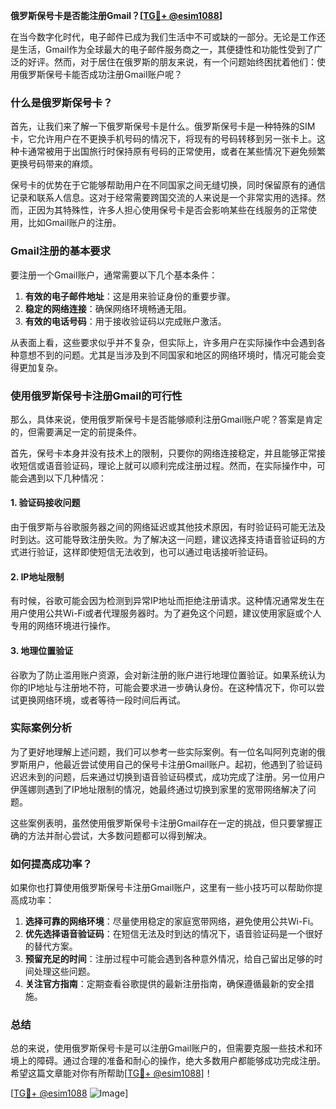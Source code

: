 **俄罗斯保号卡是否能注册Gmail？[[TG💪+ @esim1088](https://t.me/s/esim1088)]**

在当今数字化时代，电子邮件已成为我们生活中不可或缺的一部分。无论是工作还是生活，Gmail作为全球最大的电子邮件服务商之一，其便捷性和功能性受到了广泛的好评。然而，对于居住在俄罗斯的朋友来说，有一个问题始终困扰着他们：使用俄罗斯保号卡能否成功注册Gmail账户呢？

### 什么是俄罗斯保号卡？

首先，让我们来了解一下俄罗斯保号卡是什么。俄罗斯保号卡是一种特殊的SIM卡，它允许用户在不更换手机号码的情况下，将现有的号码转移到另一张卡上。这种卡通常被用于出国旅行时保持原有号码的正常使用，或者在某些情况下避免频繁更换号码带来的麻烦。

保号卡的优势在于它能够帮助用户在不同国家之间无缝切换，同时保留原有的通信记录和联系人信息。这对于经常需要跨国交流的人来说是一个非常实用的选择。然而，正因为其特殊性，许多人担心使用保号卡是否会影响某些在线服务的正常使用，比如Gmail账户的注册。

### Gmail注册的基本要求

要注册一个Gmail账户，通常需要以下几个基本条件：

1. **有效的电子邮件地址**：这是用来验证身份的重要步骤。
2. **稳定的网络连接**：确保网络环境畅通无阻。
3. **有效的电话号码**：用于接收验证码以完成账户激活。

从表面上看，这些要求似乎并不复杂，但实际上，许多用户在实际操作中会遇到各种意想不到的问题。尤其是当涉及到不同国家和地区的网络环境时，情况可能会变得更加复杂。

### 使用俄罗斯保号卡注册Gmail的可行性

那么，具体来说，使用俄罗斯保号卡是否能够顺利注册Gmail账户呢？答案是肯定的，但需要满足一定的前提条件。

首先，保号卡本身并没有技术上的限制，只要你的网络连接稳定，并且能够正常接收短信或语音验证码，理论上就可以顺利完成注册过程。然而，在实际操作中，可能会遇到以下几种情况：

#### 1. 验证码接收问题
由于俄罗斯与谷歌服务器之间的网络延迟或其他技术原因，有时验证码可能无法及时到达。这可能导致注册失败。为了解决这一问题，建议选择支持语音验证码的方式进行验证，这样即使短信无法收到，也可以通过电话接听验证码。

#### 2. IP地址限制
有时候，谷歌可能会因为检测到异常IP地址而拒绝注册请求。这种情况通常发生在用户使用公共Wi-Fi或者代理服务器时。为了避免这个问题，建议使用家庭或个人专用的网络环境进行操作。

#### 3. 地理位置验证
谷歌为了防止滥用账户资源，会对新注册的账户进行地理位置验证。如果系统认为你的IP地址与注册地不符，可能会要求进一步确认身份。在这种情况下，你可以尝试更换网络环境，或者等待一段时间后再试。

### 实际案例分析

为了更好地理解上述问题，我们可以参考一些实际案例。有一位名叫阿列克谢的俄罗斯用户，他最近尝试使用自己的保号卡注册Gmail账户。起初，他遇到了验证码迟迟未到的问题，后来通过切换到语音验证码模式，成功完成了注册。另一位用户伊莲娜则遇到了IP地址限制的情况，她最终通过切换到家里的宽带网络解决了问题。

这些案例表明，虽然使用俄罗斯保号卡注册Gmail存在一定的挑战，但只要掌握正确的方法并耐心尝试，大多数问题都可以得到解决。

### 如何提高成功率？

如果你也打算使用俄罗斯保号卡注册Gmail账户，这里有一些小技巧可以帮助你提高成功率：

1. **选择可靠的网络环境**：尽量使用稳定的家庭宽带网络，避免使用公共Wi-Fi。
2. **优先选择语音验证码**：在短信无法及时到达的情况下，语音验证码是一个很好的替代方案。
3. **预留充足的时间**：注册过程中可能会遇到各种意外情况，给自己留出足够的时间处理这些问题。
4. **关注官方指南**：定期查看谷歌提供的最新注册指南，确保遵循最新的安全措施。

### 总结

总的来说，使用俄罗斯保号卡是可以注册Gmail账户的，但需要克服一些技术和环境上的障碍。通过合理的准备和耐心的操作，绝大多数用户都能够成功完成注册。希望这篇文章能对你有所帮助[[TG💪+ @esim1088](https://t.me/s/esim1088)]！

[[TG💪+ @esim1088](https://t.me/s/esim1088) ![Image](https://i.postimg.cc/4NQfJmqS/Snipaste-2025-05-13-00-14-12.png)]